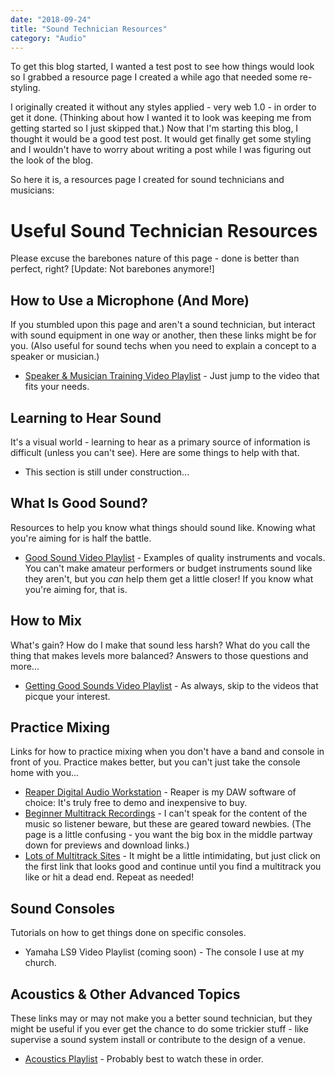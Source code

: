 ```yaml
---
date: "2018-09-24"
title: "Sound Technician Resources"
category: "Audio"
---
```


To get this blog started, I wanted a test post to see how things would look so I 
grabbed a resource page I created a while ago that needed some re-styling.

I originally created it without any styles applied - very web 1.0 - in order to 
get it done. (Thinking about how I wanted it to look was keeping me from 
getting started so I just skipped that.) 
Now that I'm starting this blog, I thought it would be a good test post. 
It would get finally get some styling and I wouldn't have to worry about writing a post while
I was figuring out the look of the blog.

So here it is, a resources page I created for sound technicians and musicians:

# Useful Sound Technician Resources
Please excuse the barebones nature of this page - done is better than perfect, right? [Update: Not barebones anymore!]

## How to Use a Microphone (And More)
If you stumbled upon this page and aren't a sound technician, but interact with sound equipment in one way or another, then these links might be for you. (Also useful for sound techs when you need to explain a concept to a speaker or musician.)

* [Speaker & Musician Training Video Playlist](https://www.youtube.com/playlist?list=PLFHUyHKAjpavTSVOW_5cgB9P8Rv3ekzp_) - Just jump to the video that fits your needs.

## Learning to Hear Sound
It's a visual world - learning to hear as a primary source of information is difficult (unless you can't see). Here are some things to help with that.

* This section is still under construction...

## What Is Good Sound?
Resources to help you know what things should sound like. Knowing what you're aiming for is half the battle.

* [Good Sound Video Playlist](https://www.youtube.com/playlist?list=PLFHUyHKAjpau_tHCYZWWYq3v9_1iz53yn) - Examples of quality instruments and vocals. You can't make amateur performers or budget instruments sound like they aren't, but you *can* help them get a little closer! If you know what you're aiming for, that is.

## How to Mix
What's gain? How do I make that sound less harsh? What do you call the thing that makes levels more balanced? Answers to those questions and more...

* [Getting Good Sounds Video Playlist](https://www.youtube.com/playlist?list=PLFHUyHKAjpavtIBJBak50MR3-X-bJHmKE) - As always, skip to the videos that picque your interest.

## Practice Mixing
Links for how to practice mixing when you don't have a band and console in front of you. Practice makes better, but you can't just take the console home with you...

* [Reaper Digital Audio Workstation](https://www.reaper.fm/) - Reaper is my DAW software of choice: It's truly free to demo and inexpensive to buy.
* [Beginner Multitrack Recordings](http://www.cambridge-mt.com/ms-mtk.htm) - I can't speak for the content of the music so listener beware, but these are geared toward newbies. (The page is a little confusing - you want the big box in the middle partway down for previews and download links.)
* [Lots of Multitrack Sites](https://behindthespeakers.com/300-free-multitracks/) - It might be a little intimidating, but just click on the first link that looks good and continue until you find a multitrack you like or hit a dead end. Repeat as needed!

## Sound Consoles
Tutorials on how to get things done on specific consoles.

* Yamaha LS9 Video Playlist (coming soon) - The console I use at my church.

## Acoustics & Other Advanced Topics
These links may or may not make you a better sound technician, but they might be useful if you ever get the chance to do some trickier stuff - like supervise a sound system install or contribute to the design of a venue.

* [Acoustics Playlist](https://www.youtube.com/playlist?list=PLFHUyHKAjpatb2R1eEndHVohXt9_K1a6o) - Probably best to watch these in order.
